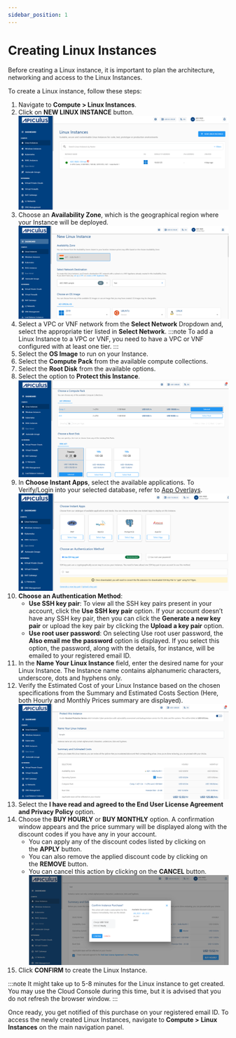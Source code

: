 ```yaml
---
sidebar_position: 1
---
```

# Creating Linux Instances

Before creating a Linux instance, it is important to plan the architecture, networking and access to the Linux Instances. 

To create a Linux instance, follow these steps:

1. Navigate to **Compute > Linux Instances**.
2. Click on **NEW LINUX INSTANCE** button.
   ![Create Linux Instance](img/CreatingLinuxInstances1.png)
3. Choose an **Availability Zone**, which is the geographical region where your Instance will be deployed. ![Create Linux Instance](img/CreatingLinuxInstances2.png)
4. Select a VPC or VNF network from the **Select Network** Dropdown and, select the appropriate tier listed in **Select Network**.
	:::note
	To add a Linux Instance to a VPC or VNF, you need to have a VPC or VNF configured with at least one tier.
	:::
5. Select the **OS Image** to run on your Instance.
6. Select the **Compute Pack** from the available compute collections.
7. Select the  **Root Disk** from the available options.
8. Select the option to **Protect this Instance**.
   ![Compute Pack](img/ComputePack.png)
9. In **Choose Instant Apps**, select the available applications. To Verify/Login into your selected database, refer to [App Overlays](AppOverlays.md).
    ![Instant Apps](img/InstantApps.png)
10. **Choose an Authentication Method**:
    - **Use SSH key pair**: To view all the SSH key pairs present in your account, click the **Use SSH key pair** option. If your account doesn’t have any SSH key pair, then you can click the **Generate a new key pair** or upload the key pair by clicking the **Upload a key pair** option.
    - **Use root user password**: On selecting Use root user password, the **Also email me the password** option is displayed. If you select this option, the password, along with the details, for instance, will be emailed to your registered email ID.
11. In the **Name Your Linux Instance** field, enter the desired name for your Linux Instance. The Instance name contains alphanumeric characters, underscore, dots and hyphens only. 
12. Verify the Estimated Cost of your Linux Instance based on the chosen specifications from the Summary and Estimated Costs Section (Here, both Hourly and Monthly Prices summary are displayed).
	![Summary](img/Summary.png)
13. Select the **I have read and agreed to the End User License Agreement and Privacy Policy** option.
14. Choose the **BUY HOURLY** or **BUY MONTHLY** option. A confirmation window appears and the price summary will be displayed along with the discount codes if you have any in your account. 
    - You can apply any of the discount codes listed by clicking on the **APPLY** button. 
    - You can also remove the applied discount code by clicking on the **REMOVE** button. 
    - You can cancel this action by clicking on the **CANCEL** button.
    ![Discount Codes](img/DiscountCodes.png)
15. Click **CONFIRM** to create the Linux Instance.

:::note
It might take up to 5-8 minutes for the Linux instance to get created. You may use the Cloud Console during this time, but it is advised that you do not refresh the browser window.
:::

Once ready, you get notified of this purchase on your registered email ID. To access the newly created Linux Instances, navigate to **Compute >** **Linux Instances** on the main navigation panel.




